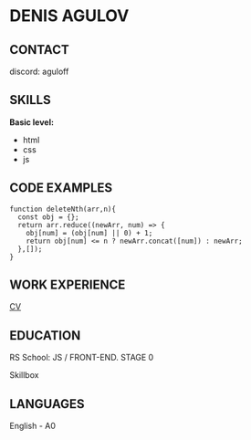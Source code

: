 # DENIS AGULOV
## CONTACT
discord: aguloff
## SKILLS
**Basic level:**
- html
- css
- js

## CODE EXAMPLES
```
function deleteNth(arr,n){
  const obj = {};
  return arr.reduce((newArr, num) => {
    obj[num] = (obj[num] || 0) + 1;
    return obj[num] <= n ? newArr.concat([num]) : newArr;
  },[]);
}
```
## WORK EXPERIENCE
[CV](https://aguloff.github.io/rsschool-cv/ 'my first CV study project')
## EDUCATION
RS School: JS / FRONT-END. STAGE 0

Skillbox
## LANGUAGES
English - A0
